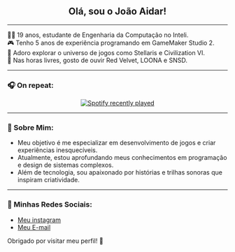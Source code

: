   <h2 align="center">Olá, sou o João Aidar!</h2>

---

👨‍💻 19 anos, estudante de Engenharia da Computação no Inteli.  
🎮 Tenho 5 anos de experiência programando em GameMaker Studio 2.  
🌌 Adoro explorar o universo de jogos como Stellaris e Civilization VI.  
🎵 Nas horas livres, gosto de ouvir Red Velvet, LOONA e SNSD.  

---

<h3>🎧 On repeat:</h3>

<div align="center">
  <a href="https://open.spotify.com/user/31w5g73xz2cm2b27vkp6hoicbtga">
    <img src="https://spotify-recently-played-readme.vercel.app/api?user=31w5g73xz2cm2b27vkp6hoicbtga&count=5&unique=false" alt="Spotify recently played"  />
  </a>
</div>

---

<h3>📌 Sobre Mim:</h3>

- Meu objetivo é me especializar em desenvolvimento de jogos e criar experiências inesquecíveis.  
- Atualmente, estou aprofundando meus conhecimentos em programação e design de sistemas complexos.  
- Além de tecnologia, sou apaixonado por histórias e trilhas sonoras que inspiram criatividade.

---

<h3>🔗 Minhas Redes Sociais:</h3>

- [Meu instagram](https://instagram.com/joaoaidar03)
- [Meu E-mail](mailto:joaoaidar.business@gmail.com)

Obrigado por visitar meu perfil! 🚀
